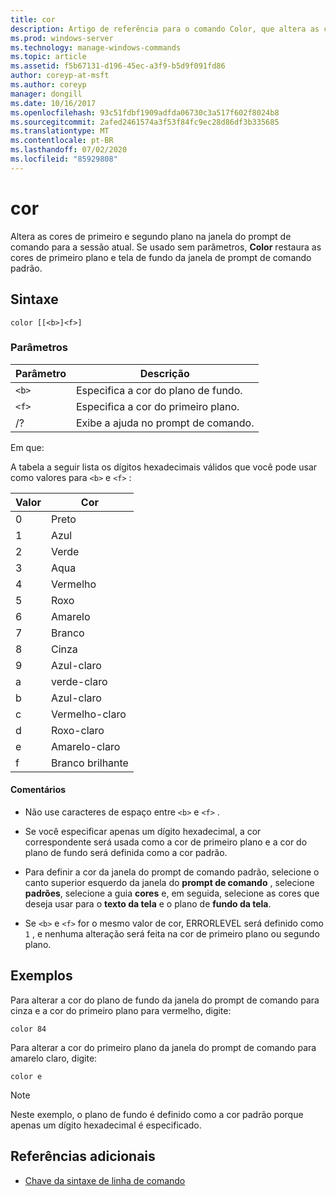 ```yaml
---
title: cor
description: Artigo de referência para o comando Color, que altera as cores de primeiro e segundo plano na janela do prompt de comando da sessão atual.
ms.prod: windows-server
ms.technology: manage-windows-commands
ms.topic: article
ms.assetid: f5b67131-d196-45ec-a3f9-b5d9f091fd86
author: coreyp-at-msft
ms.author: coreyp
manager: dongill
ms.date: 10/16/2017
ms.openlocfilehash: 93c51fdbf1909adfda06730c3a517f602f8024b8
ms.sourcegitcommit: 2afed2461574a3f53f84fc9ec28d86df3b335685
ms.translationtype: MT
ms.contentlocale: pt-BR
ms.lasthandoff: 07/02/2020
ms.locfileid: "85929808"
---
```

# <a name="color"></a>cor

Altera as cores de primeiro e segundo plano na janela do prompt de comando para a sessão atual. Se usado sem parâmetros, **Color** restaura as cores de primeiro plano e tela de fundo da janela de prompt de comando padrão.

## <a name="syntax"></a>Sintaxe

```
color [[<b>]<f>]
```

### <a name="parameters"></a>Parâmetros

| Parâmetro | Descrição |
| --------- | ----------- |
| `<b>` | Especifica a cor do plano de fundo. |
| `<f>` | Especifica a cor do primeiro plano. |
| /? | Exibe a ajuda no prompt de comando. |

Em que:

A tabela a seguir lista os dígitos hexadecimais válidos que você pode usar como valores para `<b>` e `<f>` :

| Valor | Cor |
| ----- | ----- |
| 0 | Preto |
| 1 | Azul |
| 2 | Verde |
| 3 | Aqua |
| 4 | Vermelho |
| 5 | Roxo |
| 6 | Amarelo |
| 7 | Branco |
| 8 | Cinza |
| 9 | Azul-claro |
| a | verde-claro |
| b | Azul-claro |
| c | Vermelho-claro |
| d | Roxo-claro |
| e | Amarelo-claro |
| f | Branco brilhante |

#### <a name="remarks"></a>Comentários

- Não use caracteres de espaço entre `<b>` e `<f>` .

- Se você especificar apenas um dígito hexadecimal, a cor correspondente será usada como a cor de primeiro plano e a cor do plano de fundo será definida como a cor padrão.

- Para definir a cor da janela do prompt de comando padrão, selecione o canto superior esquerdo da janela do **prompt de comando** , selecione **padrões**, selecione a guia **cores** e, em seguida, selecione as cores que deseja usar para o **texto da tela** e o plano de **fundo da tela**.

- Se `<b>` e `<f>` for o mesmo valor de cor, ERRORLEVEL será definido como `1` , e nenhuma alteração será feita na cor de primeiro plano ou segundo plano.

## <a name="examples"></a>Exemplos

Para alterar a cor do plano de fundo da janela do prompt de comando para cinza e a cor do primeiro plano para vermelho, digite:

```
color 84
```

Para alterar a cor do primeiro plano da janela do prompt de comando para amarelo claro, digite:

```
color e
```

> [!NOTE]
> Neste exemplo, o plano de fundo é definido como a cor padrão porque apenas um dígito hexadecimal é especificado.

## <a name="additional-references"></a>Referências adicionais

- [Chave da sintaxe de linha de comando](command-line-syntax-key.md)
